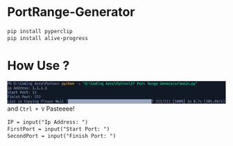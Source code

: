 # PortRange-Generator

```
pip install pyperclip
pip install alive-progress
```
# How Use ?
![This is an image](https://github.com/MeFax/PortRange-Generator/blob/main/Example.png)
and `Ctrl + V` Pasteeee!
```
IP = input("Ip Address: ")
FirstPort = input("Start Port: ")
SecondPort = input("Finish Port: ")
```
